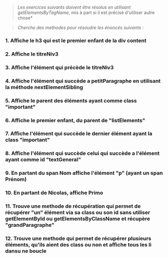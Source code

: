 <!-- docuget# Instructions : -->
>*Les exercices suivants doivent être résolus en utilisant getElementsByTagName*, mis à part si il est précisé d'utiliser autre chose*

>*Cherche des methodes pour résoudre les énoncés suivants :*

### 1. Affiche le h3 qui est le premier enfant de la div content
### 2. Affiche le titreNiv3
### 3. Affiche l'élément qui précède le titreNiv3
### 4. Affiche l'élément qui succède a petitParagraphe en utilisant la méthode nextElementSibling
### 5. Affiche le parent des éléments ayant comme class "important" 
### 6. Affiche le premier enfant, du parent de "listElements"
### 7. Affiche l'élément qui succède le dernier élément ayant la class "important"
### 8. Affiche l'élément qui succède celui qui succède a l'élément ayant comme id "textGeneral" 
### 9. En partant du span Nom affiche l'élément "p" (ayant un span Prénom)
### 10. En partant de Nicolas, affiche Primo
### 11. Trouve une methode de récupération qui permet de récupérer "un" élément via sa class ou son id sans utiliser getElementById ou getElementsByClassName et récupère "grandParagraphe"
### 12. Trouve une methode qui permet de récupérer plusieurs éléments, qu'ils aient des class ou non et affiche tous les li dansu ne boucle